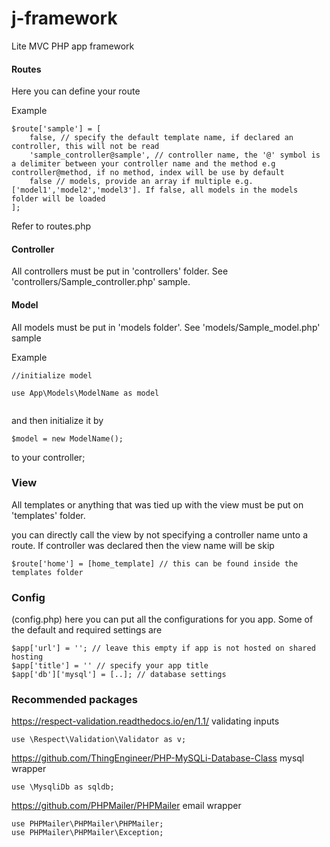 # j-framework
Lite MVC PHP app framework


#### Routes

Here you can define your route

Example

```
$route['sample'] = [
	false, // specify the default template name, if declared an controller, this will not be read
	'sample_controller@sample', // controller name, the '@' symbol is a delimiter between your controller name and the method e.g controller@method, if no method, index will be use by default
	false // models, provide an array if multiple e.g. ['model1','model2','model3']. If false, all models in the models folder will be loaded
];

```

Refer to routes.php 


#### Controller

All controllers must be put in 'controllers' folder. See 'controllers/Sample_controller.php' sample.


#### Model

All models must be put in 'models folder'. See 'models/Sample_model.php' sample

Example
```
//initialize model

use App\Models\ModelName as model


```

and then initialize it by

```
$model = new ModelName();

```

to your controller;

### View

All templates or anything that was tied up with the view must be put on 'templates' folder.

you can directly call the view by not specifying a controller name unto a route. If controller was declared then the view name will be skip

```
$route['home'] = [home_template] // this can be found inside the templates folder
```

### Config

(config.php) here you can put all the configurations for you app. Some of the default and required settings are

```
$app['url'] = ''; // leave this empty if app is not hosted on shared hosting
$app['title'] = '' // specify your app title
$app['db']['mysql'] = [..]; // database settings
```

### Recommended packages
https://respect-validation.readthedocs.io/en/1.1/ validating inputs
```
use \Respect\Validation\Validator as v;
```
https://github.com/ThingEngineer/PHP-MySQLi-Database-Class mysql wrapper
```
use \MysqliDb as sqldb;
```
https://github.com/PHPMailer/PHPMailer email wrapper
```
use PHPMailer\PHPMailer\PHPMailer;
use PHPMailer\PHPMailer\Exception;
```